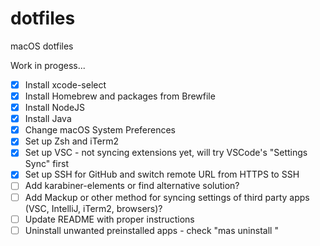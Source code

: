 # dotfiles

macOS dotfiles

Work in progess...

- [x] Install xcode-select
- [x] Install Homebrew and packages from Brewfile
- [x] Install NodeJS
- [x] Install Java
- [x] Change macOS System Preferences
- [x] Set up Zsh and iTerm2
- [x] Set up VSC - not syncing extensions yet, will try VSCode's "Settings Sync" first
- [x] Set up SSH for GitHub and switch remote URL from HTTPS to SSH
- [ ] Add karabiner-elements or find alternative solution?
- [ ] Add Mackup or other method for syncing settings of third party apps (VSC, IntelliJ, iTerm2, browsers)?
- [ ] Update README with proper instructions
- [ ] Uninstall unwanted preinstalled apps - check "mas uninstall <app>"
